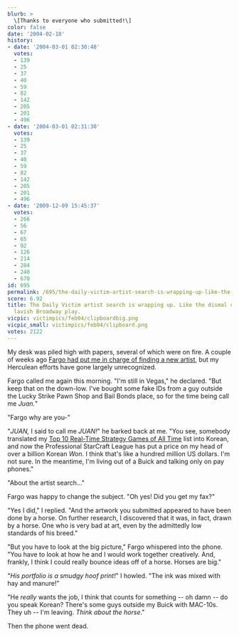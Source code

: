 ```yaml
---
blurb: >
  \[Thanks to everyone who submitted!\]
color: false
date: '2004-02-18'
history:
- date: '2004-03-01 02:30:48'
  votes:
  - 139
  - 25
  - 37
  - 40
  - 59
  - 82
  - 142
  - 205
  - 201
  - 496
- date: '2004-03-01 02:31:30'
  votes:
  - 139
  - 25
  - 37
  - 40
  - 59
  - 82
  - 142
  - 205
  - 201
  - 496
- date: '2009-12-09 15:45:37'
  votes:
  - 266
  - 56
  - 67
  - 65
  - 92
  - 126
  - 214
  - 284
  - 240
  - 670
id: 695
permalink: /695/the-daily-victim-artist-search-is-wrapping-up-like-the-dismal-closure-of-a-lavish-broadway-play/
score: 6.92
title: The Daily Victim artist search is wrapping up. Like the dismal closure of a
  lavish Broadway play.
vicpic: victimpics/feb04/clipboardbig.png
vicpic_small: victimpics/feb04/clipboard.png
votes: 2122
---
```


My desk was piled high with papers, several of which were on fire. A
couple of weeks ago [Fargo had put me in charge of finding a new
artist](@/victim/694.md), but my Herculean efforts have gone largely
unrecognized.

Fargo called me again this morning. "I'm still in Vegas," he declared.
"But keep that on the down-low. I've bought some fake IDs from a guy
outside the Lucky Strike Pawn Shop and Bail Bonds place, so for the time
being call me *Juan.*"

"Fargo why are you-"

"*JUAN,* I said to call me *JUAN!*" he barked back at me. "You see,
somebody translated my [Top 10 Real-Time Strategy Games of All
Time](http://web.archive.org/web/20040218000000/http://gamespy.com/top10/february04/rts/)
list into Korean, and now the Professional StarCraft League has put a
price on my head of over a billion Korean *Won*. I think that's like a
hundred million US dollars. I'm not sure. In the meantime, I'm living
out of a Buick and talking only on pay phones."

"About the artist search..."

Fargo was happy to change the subject. "Oh yes! Did you get my fax?"

"Yes I did," I replied. "And the artwork you submitted appeared to have
been done by a horse. On further research, I discovered that it was, in
fact, drawn by a horse. One who is very bad at art, even by the
admittedly low standards of his breed."

"But you have to look at the big picture," Fargo whispered into the
phone. "You have to look at how he and I would work together creatively.
And, frankly, I think I could really bounce ideas off of a horse. Horses
are big."

"*His portfolio is a smudgy hoof print!*" I howled. "The ink was mixed
with hay and manure!"

"He *really* wants the job, I think that counts for something -- oh damn
-- do you speak Korean? There's some guys outside my Buick with MAC-10s.
They uh -- I'm leaving. *Think about the horse*."

Then the phone went dead.